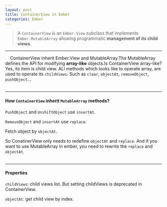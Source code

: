 ```yaml
---
layout: post
title: ContainerView in Ember
categories: Ember
---
```

>  A `ContainerView` is an `Ember.View` subclass that implements `Ember.MutableArray`
>  allowing programmatic **management of its child views**.    
- - -  
  
&nbsp;&nbsp;&nbsp;&nbsp;ContainerView inherit Ember.View and MutableArray.The MutableArray defines the API for modifying **array-like** objects.Is ContainerView array-like? Yes, its item is child view. ALl methods which looks like to operate array, are used to operate 
its `childViews`. Such as `clear`, `objectAt`, `removeObject`, `pushObject`...
<br>
<br>
- - -
#### How `ContainerView` inherit `MutableArray` methods?

`PushObject` and `UnshiftObject` use `insertAt`.

`RemoveObject` and `insertAt` use `replace`.

Fetch object by `objectAt`. 

So ConatinerView only needs to redefine `objectAt` and 
`replace`. And if you want to use MutableArray in ember, you need to rewrite the `replace` and `objectAt`.
<br>
<br>
- - -
#### Properties

`childViews`: child views list. But setting childViews is deprecated in ContainerView.

`objectAt`: get child view by index. 


   



